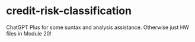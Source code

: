 # credit-risk-classification

ChatGPT Plus for some suntax and analysis assistance. Otherwise just HW files in Module 20!
